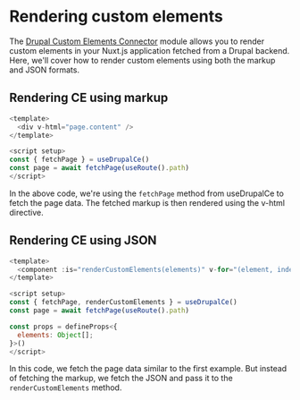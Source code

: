 # Rendering custom elements

The [Drupal Custom Elements Connector](https://github.com/drunomics/nuxt-module-drupal-ce) module allows you to render custom elements in your Nuxt.js application fetched from a Drupal backend. Here, we'll cover how to render custom elements using both the markup and JSON formats.

## Rendering CE using markup

```js
<template>
  <div v-html="page.content" />
</template>

<script setup>
const { fetchPage } = useDrupalCe()
const page = await fetchPage(useRoute().path)
</script>
```

In the above code, we're using the `fetchPage` method from useDrupalCe to fetch the page data. The fetched markup is then rendered using the v-html directive.

## Rendering CE using JSON

```js
<template>
  <component :is="renderCustomElements(elements)" v-for="(element, index) in elements" :key="index" />
</template>

<script setup>
const { fetchPage, renderCustomElements } = useDrupalCe()
const page = await fetchPage(useRoute().path)

const props = defineProps<{
  elements: Object[];
}>()
</script>
```

In this code, we fetch the page data similar to the first example. But instead of fetching the markup, we fetch the JSON and pass it to the `renderCustomElements` method.